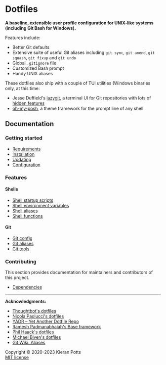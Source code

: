 # Dotfiles

**A baseline, extensible user profile configuration for UNIX-like systems (including Git Bash for Windows).**

Features include:

- Better Git defaults
- Extensive suite of useful Git aliases including `git sync`, `git amend`, `git squash`, `git fixup` and `git undo`
- Global `.gitignore` file
- Customized Bash prompt
- Handy UNIX aliases

These dotfiles also ship with a couple of TUI utilities (Windows binaries only, at this time:

- Jesse Duffield's [lazygit](https://github.com/jesseduffield/lazygit), a terminal UI for Git repositories with lots of [hidden features](https://github.com/jesseduffield/lazygit/blob/master/docs/keybindings/Keybindings_en.md)
- [oh-my-posh](https://ohmyposh.dev/), a theme framework for the prompt line of any shell

## Documentation

### Getting started

- [Requirements](./docs/requirements.md)
- [Installation](./docs/installation.md)
- [Updating](./docs/updating.md)
- [Configuration](./docs/configuration.md)

### Features

#### Shells

- [Shell startup scripts](./docs/features/shells/startup-scripts.md)
- [Shell environment variables](./docs/features/shells/environment-variables.md)
- [Shell aliases](./docs/features/shells/aliases.md)
- [Shell functions](./docs/features/shells/functions.md)

#### Git

- [Git config](./docs/features/git/config.md)
- [Git aliases](./docs/features/git/aliases.md)
- [Git tools](./docs/features/git/tools.md)

### Contributing

This section provides documentation for maintainers and contributors of this project.

- [Dependencies](./docs/contributing/dependencies.md)

-----

**Acknowledgments:**

- [Thoughtbot's dotfiles](https://github.com/thoughtbot/dotfiles)
- [Nicola Paolucci's dotfiles](https://github.com/durdn/cfg)
- [YADR – Yet Another Dotfile Repo](https://github.com/skwp/dotfiles)
- [Ramesh Padmanabhaiah's Base framework](https://github.com/codeforester/base)
- [Phil Haack's dotfiles](https://github.com/haacked/dotfiles)
- [Michael Biven's dotfiles](https://github.com/michaelbiven/dotfiles)
- [Git Wiki: Aliases](https://git.wiki.kernel.org/index.php/Aliases)

Copyright © 2020-2023 Kieran Potts \
[MIT license](./LICENSE.txt)
